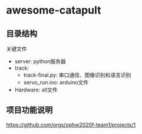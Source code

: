 ﻿# awesome-catapult

## 目录结构

关键文件

- server: python服务器
- track:
  - track-final.py: 串口通信、图像识别和语言识别
  - servo_run.ino: arduino文件
- Hardware: stl文件

## 项目功能说明

<https://github.com/orgs/ophw2020f-team1/projects/1>
